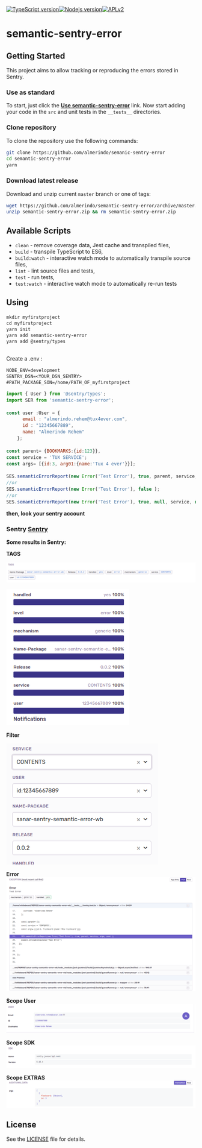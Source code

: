 [![TypeScript version][ts-badge]][typescript-38][![Nodejs version][nodejs-badge]][nodejs][![APLv2][license-badge]][LICENSE]


# semantic-sentry-error

## Getting Started

This project aims to allow tracking or reproducing the errors stored in Sentry.

### Use as standard 

To start, just click the **[Use semantic-sentry-error][repo-template-action]** link. Now start adding your code in the `src` and unit tests in the `__tests__` directories.

### Clone repository

To clone the repository use the following commands:

```sh
git clone https://github.com/almerindo/semanic-sentry-error
cd semantic-sentry-error
yarn
```

### Download latest release

Download and unzip current `master` branch or one of tags:

```sh
wget https://github.com/almerindo/semantic-sentry-error/archive/master.zip -O semantic-sentry-error.zip
unzip semantic-sentry-error.zip && rm semantic-sentry-error.zip
```

## Available Scripts

+ `clean` - remove coverage data, Jest cache and transpiled files,
+ `build` - transpile TypeScript to ES6,
+ `build:watch` - interactive watch mode to automatically transpile source files,
+ `lint` - lint source files and tests,
+ `test` - run tests,
+ `test:watch` - interactive watch mode to automatically re-run tests

## Using

```
mkdir myfirstproject
cd myfirstproject
yarn init
yarn add semantic-sentry-error
yarn add @sentry/types 


```
Create a .env :

```
NODE_ENV=development
SENTRY_DSN=<YOUR_DSN_SENTRY>
#PATH_PACKAGE_SON=/home/PATH_OF_myfirstproject
```


```js
import { User } from '@sentry/types';
import SER from 'semantic-sentry-error';

const user :User = {
      email : "almerindo.rehem@tux4ever.com",
      id : "12345667889",
      name: "Almerindo Rehem"
    };

const parent= {BOOKMARKS:{id:123}},
const service = 'TUX SERVICE';
const args= [{id:3, arg01:{name:'Tux 4 ever'}}];

SES.semanticErrorReport(new Error('Test Error'), true, parent, service, args, user );
//or
SES.semanticErrorReport(new Error('Test Error'), false );
//or
SES.semanticErrorReport(new Error('Test Error'), true, null, service, null, user );
```
**then, look your sentry account**


### Sentry [Sentry](http://sentry.io)
**Some results in Sentry:**

**TAGS**

![TAGS](./doc/assets/TAGS.png)


![TAGS2](./doc/assets/TAGS2.png)

**Filter**

![Filters](./doc/assets/Filter.png)

**Error**
![Erros](./doc/assets/ERROR.png)


**Scope User**
![USER](./doc/assets/scopeUser.png)

**Scope SDK**
![SDK](./doc/assets/scopeSDK.png)

**Scope EXTRAS**
![EXTRAS](./doc/assets/scopeExtra.png)


## License
 See the [LICENSE](https://github.com/almerindo/semantic-sentry-error/blob/master/LICENSE) file for details.

[ts-badge]: https://img.shields.io/badge/TypeScript-3.8-blue.svg
[nodejs-badge]: https://img.shields.io/badge/Node.js->=%2012.16-blue.svg
[nodejs]: https://nodejs.org/dist/latest-v12.x/docs/api/
[typescript]: https://www.typescriptlang.org/
[typescript-38]: https://www.typescriptlang.org/docs/handbook/release-notes/typescript-3-8.html
[license-badge]: https://img.shields.io/badge/license-APLv2-blue.svg
[license]: https://github.com/jsynowiec/node-typescript-boilerplate/blob/master/LICENSE


[gha-badge]: https://github.com/almerindo/semantic-sentry-error/workflows/release/badge.svg


[jest]: https://facebook.github.io/jest/
[eslint]: https://github.com/eslint/eslint
[wiki-js-tests]: https://github.com/...
[prettier]: https://prettier.io
[gha-actions]: https://github.com/almerindo/semantic-sentry-error/actions/

[repo-template-action]: https://github.com/almerindo/semantic-sentry-error/
